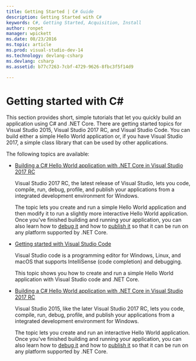 ```yaml
---
title: Getting Started | C# Guide
description: Getting Started with C#
keywords: C#, Getting Started, Acquisition, Install
author: ronpet
manager: wpickett
ms.date: 08/23/2016
ms.topic: article
ms.prod: visual-studio-dev-14
ms.technology: devlang-csharp
ms.devlang: csharp
ms.assetid: b77c7263-7cbf-4729-9626-8fbc3f5f14d9

---
```


# Getting started with C# #

This section provides short, simple tutorials that let you quickly build an application using C# and .NET Core. There are getting started topics for Visual Studio 2015, Visual Studio 2017 RC, and Visual Studio Code. You can build either a simple Hello World application or, if you have Visual Studio 2017, a simple class library that can be used by other applications. 

The following topics are available: 

- [Building a C# Hello World application with .NET Core in Visual Studio 2017 RC](with-visual-studio-2017.md)

   Visual Studio 2017 RC,  the latest release of Visual Studio, lets you code, compile, run, debug, profile, and publish your applications from a integrated development environment for Windows.

   The topic lets you create and run a simple Hello World application and then modify it to run a slightly more interactive Hello World application. Once you've finished building and running your application, you can also learn how to [debug it](.\debugging-with-visual-studio-2017.md) and how to [publish it](.\publishing-with-visual-studio-2017.md) so that it can be run on any platform supported by .NET Core.

- [Getting started with Visual Studio Code](with-visual-studio-code.md)

   Visual Studio code is a programming editor for Windows, Linux, and macOS that supports IntelliSense (code completion) and debugging.

   This topic shows you how to create and run a simple Hello World application with Visual Studio code and .NET Core.

- [Building a C# Hello World application with .NET Core in Visual Studio 2017 RC](with-visual-studio-2017.md)

   Visual Studio 2015, like the later Visual Studio 2017 RC,  lets you code, compile, run, debug, profile, and publish your applications from a integrated development environment for Windows.

   The topic lets you create and run an interactive Hello World application. Once you've finished building and running your application, you can also learn how to [debug it](.\debugging-with-visual-studio.md) and how to [publish it](.\publishing-with-visual-studio.md) so that it can be run on any platform supported by .NET Core.


